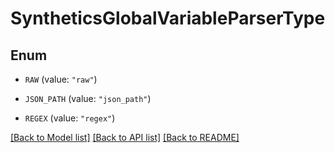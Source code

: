 # SyntheticsGlobalVariableParserType

## Enum


* `RAW` (value: `"raw"`)

* `JSON_PATH` (value: `"json_path"`)

* `REGEX` (value: `"regex"`)


[[Back to Model list]](../README.md#documentation-for-models) [[Back to API list]](../README.md#documentation-for-api-endpoints) [[Back to README]](../README.md)


